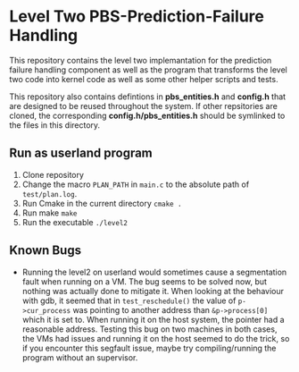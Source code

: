 # Level Two PBS-Prediction-Failure Handling

This repository contains the level two implemantation for the prediction failure handling component as well as the program that transforms the level two code into kernel code as well as some other helper scripts and tests.

This repository also contains defintions in **pbs_entities.h** and **config.h** that are designed to be reused throughout the system. If other repsitories are cloned, the corresponding **config.h/pbs_entities.h** should be symlinked to the files in this directory.

## Run as userland program

1. Clone repository
1. Change the macro `PLAN_PATH` in `main.c` to the absolute path of `test/plan.log`.
2. Run Cmake in the current directory `cmake .`
3. Run make `make`
4. Run the executable `./level2`

## Known Bugs

* Running the level2 on userland would sometimes cause a segmentation fault when running on a VM. The bug seems to be solved now, but nothing was actually done to mitigate it. When looking at the behaviour with gdb, it seemed that in `test_reschedule()` the value of `p->cur_process` was pointing to another address than `&p->process[0]` which it is set to. When running it on the host system, the pointer had a reasonable address. Testing this bug on two machines in both cases, the VMs had issues and running it on the host seemed to do the trick, so if you encounter this segfault issue, maybe try compiling/running the program without an supervisor.